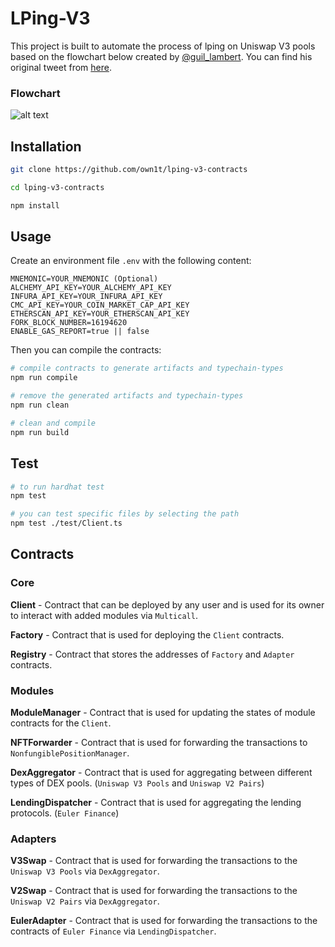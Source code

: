 # LPing-V3

This project is built to automate the process of lping on Uniswap V3 pools based on the flowchart below created by <a href="https://twitter.com/guil_lambert">@guil_lambert</a>. You can find his original tweet from <a href="https://twitter.com/guil_lambert/status/1484186937736970240">here</a>.

### Flowchart

![alt text](https://pbs.twimg.com/media/FJjglWvVUAYime0?format=jpg&name=360x360)

## Installation

```bash
git clone https://github.com/own1t/lping-v3-contracts

cd lping-v3-contracts

npm install
```

## Usage

Create an environment file `.env` with the following content:

```text
MNEMONIC=YOUR_MNEMONIC (Optional)
ALCHEMY_API_KEY=YOUR_ALCHEMY_API_KEY
INFURA_API_KEY=YOUR_INFURA_API_KEY
CMC_API_KEY=YOUR_COIN_MARKET_CAP_API_KEY
ETHERSCAN_API_KEY=YOUR_ETHERSCAN_API_KEY
FORK_BLOCK_NUMBER=16194620
ENABLE_GAS_REPORT=true || false
```

Then you can compile the contracts:

```bash
# compile contracts to generate artifacts and typechain-types
npm run compile

# remove the generated artifacts and typechain-types
npm run clean

# clean and compile
npm run build
```

## Test

```bash
# to run hardhat test
npm test

# you can test specific files by selecting the path
npm test ./test/Client.ts
```

## Contracts

### Core

**Client** - Contract that can be deployed by any user and is used for its owner to interact with added modules via `Multicall`.

**Factory** - Contract that is used for deploying the `Client` contracts.

**Registry** - Contract that stores the addresses of `Factory` and `Adapter` contracts.

### Modules

**ModuleManager** - Contract that is used for updating the states of module contracts for the `Client`.

**NFTForwarder** - Contract that is used for forwarding the transactions to `NonfungiblePositionManager`.

**DexAggregator** - Contract that is used for aggregating between different types of DEX pools. (`Uniswap V3 Pools` and `Uniswap V2 Pairs`)

**LendingDispatcher** - Contract that is used for aggregating the lending protocols. (`Euler Finance`)

### Adapters

**V3Swap** - Contract that is used for forwarding the transactions to the `Uniswap V3 Pools` via `DexAggregator`.

**V2Swap** - Contract that is used for forwarding the transactions to the `Uniswap V2 Pairs` via `DexAggregator`.

**EulerAdapter** - Contract that is used for forwarding the transactions to the contracts of `Euler Finance` via `LendingDispatcher`.
